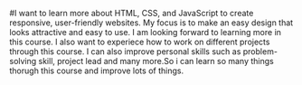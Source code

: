 #I want to learn more about HTML, CSS, and JavaScript to create responsive, user-friendly websites. My focus is to make an easy design that looks attractive and easy to use. I am looking forward to learning more in this course. I also want to experiece how to work on different projects through this course. I can also improve personal skills such as problem-solving skill, project lead and many more.So i can learn so many things thorugh this course and improve lots of things.